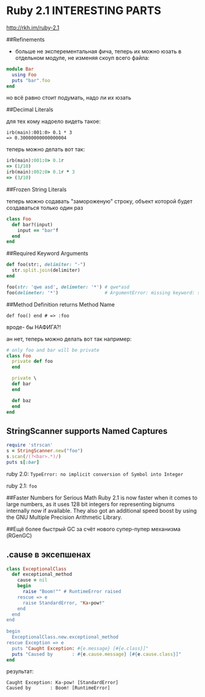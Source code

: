 # Ruby 2.1 INTERESTING PARTS

http://rkh.im/ruby-2.1


##Refinements
 - больше не эксперементальная фича, теперь их можно юзать в отдельном модуле, не изменяя скоуп всего файла:

```ruby
module Bar
  using Foo
  puts "bar".foo
end
```

но всё равно стоит подумать, надо ли их юзать


##Decimal Literals

для тех кому надоело видеть такое:

```
irb(main):001:0> 0.1 * 3
=> 0.30000000000000004
```

теперь можно делать вот так:

```ruby
irb(main):001:0> 0.1r
=> (1/10)
irb(main):002:0> 0.1r * 3
=> (3/10)
```

##Frozen String Literals

теперь можно содавать "замороженую" строку, объект которой будет создаваться только один раз

```ruby
class Foo
  def bar?(input)
    input == "bar"f
  end
end
```

##Required Keyword Arguments

```ruby
def foo(str:, delimiter: "-")
  str.split.join(delimiter)
end

foo(str: 'qwe asd', delimeter: '*') # qwe*asd
foo(delimeter: '*')                 # ArgumentError: missing keyword: str

```

##Method Definition returns Method Name

```
def foo() end # => :foo
```

вроде- бы НАФИГА?!

ан нет, теперь можно делать вот так например:

```ruby
# only foo and bar will be private
class Foo
  private def foo
  end

  private \
  def bar
  end

  def baz
  end
end
```

## StringScanner supports Named Captures

```ruby
require 'strscan'
s = StringScanner.new("foo")
s.scan(/(?<bar>.*)/)
puts s[:bar]
```

ruby 2.0:
```TypeError: no implicit conversion of Symbol into Integer```

ruby 2.1:
```foo```


##Faster Numbers for Serious Math
Ruby 2.1 is now faster when it comes to large numbers, as it uses 128 bit integers 
for representing bignums internally now if available. 
They also got an additional speed boost by using the GNU Multiple Precision Arithmetic Library.

##Ещё более быстрый GC за счёт нового супер-пупер механизма (RGenGC)


## .cause в эксепшенах

```ruby
class ExceptionalClass
  def exceptional_method
    cause = nil
    begin
      raise "Boom!"" # RuntimeError raised
    rescue => e
      raise StandardError, "Ka-pow!"
    end
  end
end
 
begin
  ExceptionalClass.new.exceptional_method
rescue Exception => e
  puts "Caught Exception: #{e.message} [#{e.class}]"
  puts "Caused by       : #{e.cause.message} [#{e.cause.class}]"
end
```

результат:
```
Caught Exception: Ka-pow! [StandardError]
Caused by       : Boom! [RuntimeError]
```